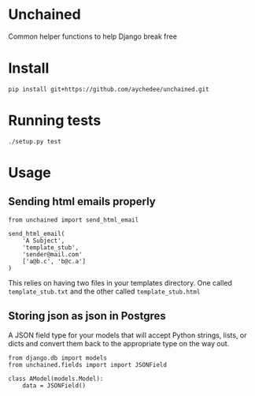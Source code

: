 Unchained
=========

Common helper functions to help Django break free

Install
=======

    pip install git+https://github.com/aychedee/unchained.git


Running tests
=============

    ./setup.py test


Usage
=====


Sending html emails properly
----------------------------

    from unchained import send_html_email

    send_html_email(
        'A Subject',
        'template_stub',
        'sender@mail.com'
        ['a@b.c', 'b@c.a']
    )

This relies on having two files in your templates directory. One called
`template_stub.txt` and the other called `template_stub.html`


Storing json as json in Postgres
--------------------------------

A JSON field type for your models that will accept Python strings, lists, or
dicts and convert them back to the appropriate type on the way out.

    from django.db import models
    from unchained.fields import import JSONField

    class AModel(models.Model):
        data = JSONField()
